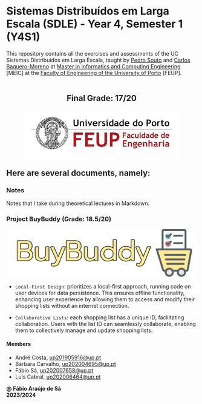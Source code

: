 # Sistemas Distribuídos em Larga Escala (SDLE) - Year 4, Semester 1 (Y4S1)

This repository contains all the exercises and assessments of the UC Sistemas Distribuídos em Larga Escala, taught by [Pedro Souto](https://sigarra.up.pt/feup/pt/func_geral.formview?p_codigo=238172) and [Carlos Baquero-Moreno](https://sigarra.up.pt/feup/pt/func_geral.formview?p_codigo=666857) at [Master in Informatics and Computing Engineering](https://sigarra.up.pt/feup/pt/cur_geral.cur_view?pv_curso_id=742) [MEIC] at the [Faculty of Engineering of the University of Porto](https://sigarra.up.pt/feup/pt/web_page.Inicial) [FEUP]. <br> <br>

<h2 align = "center" >Final Grade: 17/20</h2>
<p align = "center" >
  <img 
       title = "FEUP logo"
       src = "Images//FEUP_Logo.png" 
       alt = "FEUP Logo" 
       />
</p>

## Here are several documents, namely:

### Notes

Notes that I take during theoretical lectures in Markdown. <br>

### Project BuyBuddy (Grade: 18.5/20)

![BB Logo](./Project/src/text_logo.png)

- `Local-First Design`: prioritizes a local-first approach, running code on user devices for data persistence. This ensures offline functionality, enhancing user experience by allowing them to access and modify their shopping lists without an internet connection.

- `Collaborative Lists`: each shopping list has a unique ID, facilitating collaboration. Users with the list ID can seamlessly collaborate, enabling them to collectively manage and update shopping lists.

#### Members

- André Costa, up201905916@up.pt
- Bárbara Carvalho, up202004695@up.pt
- Fábio Sá, up202007658@up.pt
- Luís Cabral, up202006464@up.pt

**@ Fábio Araújo de Sá** <br>
**2023/2024**
